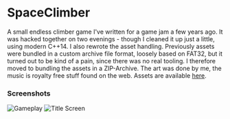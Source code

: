 # SpaceClimber

A small endless climber game I've written for a game jam a
few years ago. It was hacked together on two evenings - though
I cleaned it up just a little, using modern C++14. I also rewrote
the asset handling. Previously assets were bundled in a custom 
archive file format, loosely based on FAT32, but it turned out to
be kind of a pain, since there was no real tooling. I therefore
moved to bundling the assets in a ZIP-Archive. The art was
done by me, the music is royalty free stuff found on the web.
Assets are available [here](https://github.com/justacid/spaceclimber/releases/download/v.1.0/assets.zip).

### Screenshots

![Gameplay](https://user-images.githubusercontent.com/9140377/29642841-63e00c82-886b-11e7-929d-2b8dc5a51b9f.png)
![Title Screen](https://user-images.githubusercontent.com/9140377/29642895-a58076d6-886b-11e7-9b77-e62851d9a1b5.png)
